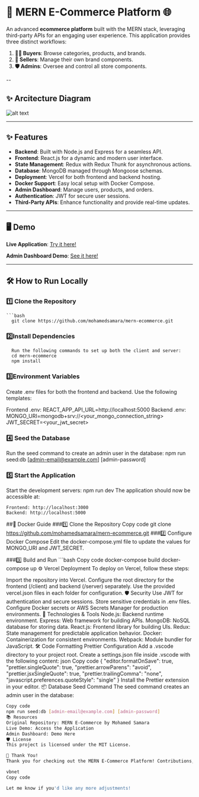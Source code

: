 # 🛒 MERN E-Commerce Platform 🌐

An advanced **ecommerce platform** built with the MERN stack, leveraging third-party APIs for an engaging user experience. This application provides three distinct workflows:

1. **👩‍💻 Buyers**: Browse categories, products, and brands.
2. **🏬 Sellers**: Manage their own brand components.
3. **🛡️ Admins**: Oversee and control all store components.


--
## ✨ Arcitecture Diagram

![alt text](c:/Users/vagha/Downloads/r/SVG2.drawio.svg)


---

## ✨ Features

- **Backend**: Built with Node.js and Express for a seamless API.
- **Frontend**: React.js for a dynamic and modern user interface.
- **State Management**: Redux with Redux Thunk for asynchronous actions.
- **Database**: MongoDB managed through Mongoose schemas.
- **Deployment**: Vercel for both frontend and backend hosting.
- **Docker Support**: Easy local setup with Docker Compose.
- **Admin Dashboard**: Manage users, products, and orders.
- **Authentication**: JWT for secure user sessions.
- **Third-Party APIs**: Enhance functionality and provide real-time updates.

---

## 🖥️ Demo

**Live Application**: [Try it here!](https://mern-store-gold.vercel.app)

**Admin Dashboard Demo**: [See it here!](https://mernstore-bucket.s3.us-east-2.amazonaws.com/admin.mp4)

---

  ## 🛠️ How to Run Locally

  ### 1️⃣ Clone the Repository
    ```bash
      git clone https://github.com/mohamedsamara/mern-ecommerce.git

  ### 2️⃣Install Dependencies
      Run the following commands to set up both the client and server:
      cd mern-ecommerce
      npm install
   ### 3️⃣Environment Variables
  Create .env files for both the frontend and backend. Use the following templates:

  Frontend .env:
      REACT_APP_API_URL=http://localhost:5000
  Backend .env:
      MONGO_URI=mongodb+srv://<your_mongo_connection_string>
      JWT_SECRET=<your_jwt_secret>
  ### 4️⃣ Seed the Database
  Run the seed command to create an admin user in the database:
      npm run seed:db [admin-email@example.com] [admin-password]
  ### 5️⃣ Start the Application
  Start the development servers:
      npm run dev
  The application should now be accessible at:

    Frontend: http://localhost:3000
    Backend: http://localhost:5000
##🐳 Docker Guide
###1️⃣ Clone the Repository
  Copy code
  git clone https://github.com/mohamedsamara/mern-ecommerce.git
###2️⃣ Configure Docker Compose
  Edit the docker-compose.yml file to update the values for MONGO_URI and JWT_SECRET.

###3️⃣ Build and Run
    ```bash
  Copy code
  docker-compose build
  docker-compose up
  ⚙️ Vercel Deployment
  To deploy on Vercel, follow these steps:

  Import the repository into Vercel.
  Configure the root directory for the frontend (/client) and backend (/server) separately.
  Use the provided vercel.json files in each folder for configuration.
  🛡️ Security
  Use JWT for authentication and secure sessions.
  Store sensitive credentials in .env files.
  Configure Docker secrets or AWS Secrets Manager for production environments.
  🚀 Technologies & Tools
  Node.js: Backend runtime environment.
  Express: Web framework for building APIs.
  MongoDB: NoSQL database for storing data.
  React.js: Frontend library for building UIs.
  Redux: State management for predictable application behavior.
  Docker: Containerization for consistent environments.
  Webpack: Module bundler for JavaScript.
  🛠️ Code Formatting
  Prettier Configuration
  Add a .vscode directory to your project root.
  Create a settings.json file inside .vscode with the following content:
  json
  Copy code
  {
    "editor.formatOnSave": true,
    "prettier.singleQuote": true,
    "prettier.arrowParens": "avoid",
    "prettier.jsxSingleQuote": true,
    "prettier.trailingComma": "none",
    "javascript.preferences.quoteStyle": "single"
  }
  Install the Prettier extension in your editor.
  📦 Database Seed Command
  The seed command creates an admin user in the database:

  ```bash
  Copy code
  npm run seed:db [admin-email@example.com] [admin-password]
  📚 Resources
  Original Repository: MERN E-Commerce by Mohamed Samara
  Live Demo: Access the Application
  Admin Dashboard: Demo Here
  🛡️ License
  This project is licensed under the MIT License.

  🎉 Thank You!
  Thank you for checking out the MERN E-Commerce Platform! Contributions, feedback, and suggestions are welcome. Happy coding! 😄

  vbnet
  Copy code

  Let me know if you'd like any more adjustments!